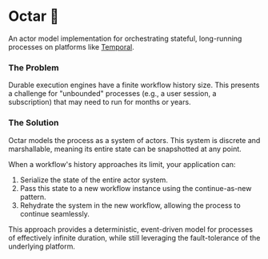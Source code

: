 # Octar 🐙

An actor model implementation for orchestrating stateful, long-running processes on platforms like [Temporal](https://docs.temporal.io/cloud/limits#workflow-execution-event-history-limits).

### The Problem
Durable execution engines have a finite workflow history size. This presents a challenge for "unbounded" processes (e.g., a user session, a subscription) that may need to run for months or years.

### The Solution
Octar models the process as a system of actors. This system is discrete and marshallable, meaning its entire state can be snapshotted at any point.

When a workflow's history approaches its limit, your application can:
1. Serialize the state of the entire actor system.
2. Pass this state to a new workflow instance using the continue-as-new pattern.
3. Rehydrate the system in the new workflow, allowing the process to continue seamlessly.

This approach provides a deterministic, event-driven model for processes of effectively infinite duration, while still leveraging the fault-tolerance of the underlying platform.
